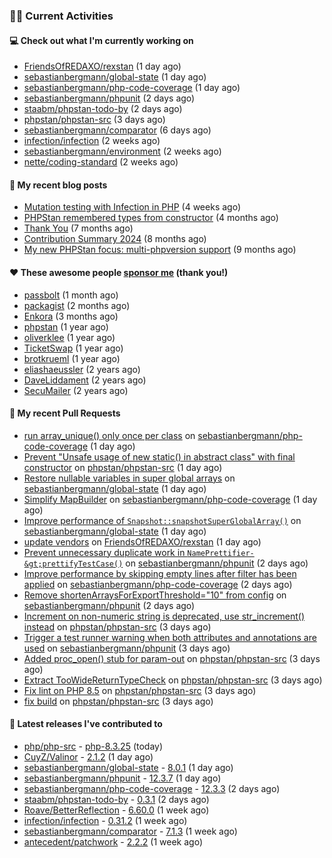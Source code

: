 ### 👨‍💻 Current Activities


#### 💻 Check out what I'm currently working on

- [FriendsOfREDAXO/rexstan](https://github.com/FriendsOfREDAXO/rexstan) (1 day ago)
- [sebastianbergmann/global-state](https://github.com/sebastianbergmann/global-state) (1 day ago)
- [sebastianbergmann/php-code-coverage](https://github.com/sebastianbergmann/php-code-coverage) (1 day ago)
- [sebastianbergmann/phpunit](https://github.com/sebastianbergmann/phpunit) (2 days ago)
- [staabm/phpstan-todo-by](https://github.com/staabm/phpstan-todo-by) (2 days ago)
- [phpstan/phpstan-src](https://github.com/phpstan/phpstan-src) (3 days ago)
- [sebastianbergmann/comparator](https://github.com/sebastianbergmann/comparator) (6 days ago)
- [infection/infection](https://github.com/infection/infection) (2 weeks ago)
- [sebastianbergmann/environment](https://github.com/sebastianbergmann/environment) (2 weeks ago)
- [nette/coding-standard](https://github.com/nette/coding-standard) (2 weeks ago)


#### 📜 My recent blog posts

- [Mutation testing with Infection in PHP](https://staabm.github.io/2025/08/01/infection-php-mutation-testing.html) (4 weeks ago)
- [PHPStan remembered types from constructor](https://staabm.github.io/2025/04/15/phpstan-remember-constructor-types.html) (4 months ago)
- [Thank You](https://staabm.github.io/2025/01/24/thank-you.html) (7 months ago)
- [Contribution Summary 2024](https://staabm.github.io/2024/12/11/contribution-summary-2024.html) (8 months ago)
- [My new PHPStan focus: multi-phpversion support](https://staabm.github.io/2024/11/28/phpstan-php-version-in-scope.html) (9 months ago)


#### ❤️ These awesome people [sponsor me](https://github.com/sponsors/staabm) (thank you!)

- [passbolt](https://github.com/passbolt) (1 month ago)
- [packagist](https://github.com/packagist) (2 months ago)
- [Enkora](https://github.com/Enkora) (3 months ago)
- [phpstan](https://github.com/phpstan) (1 year ago)
- [oliverklee](https://github.com/oliverklee) (1 year ago)
- [TicketSwap](https://github.com/TicketSwap) (1 year ago)
- [brotkrueml](https://github.com/brotkrueml) (1 year ago)
- [eliashaeussler](https://github.com/eliashaeussler) (2 years ago)
- [DaveLiddament](https://github.com/DaveLiddament) (2 years ago)
- [SecuMailer](https://github.com/SecuMailer) (2 years ago)


#### 🔨 My recent Pull Requests

- [run array_unique() only once per class](https://github.com/sebastianbergmann/php-code-coverage/pull/1088) on [sebastianbergmann/php-code-coverage](https://github.com/sebastianbergmann/php-code-coverage) (1 day ago)
- [Prevent &#34;Unsafe usage of new static() in abstract class&#34; with final constructor](https://github.com/phpstan/phpstan-src/pull/4265) on [phpstan/phpstan-src](https://github.com/phpstan/phpstan-src) (1 day ago)
- [Restore nullable variables in super global arrays](https://github.com/sebastianbergmann/global-state/pull/39) on [sebastianbergmann/global-state](https://github.com/sebastianbergmann/global-state) (1 day ago)
- [Simplify MapBuilder](https://github.com/sebastianbergmann/php-code-coverage/pull/1086) on [sebastianbergmann/php-code-coverage](https://github.com/sebastianbergmann/php-code-coverage) (1 day ago)
- [Improve performance of `Snapshot::snapshotSuperGlobalArray()`](https://github.com/sebastianbergmann/global-state/pull/38) on [sebastianbergmann/global-state](https://github.com/sebastianbergmann/global-state) (1 day ago)
- [update vendors](https://github.com/FriendsOfREDAXO/rexstan/pull/913) on [FriendsOfREDAXO/rexstan](https://github.com/FriendsOfREDAXO/rexstan) (1 day ago)
- [Prevent unnecessary duplicate work in `NamePrettifier-&gt;prettifyTestCase()`](https://github.com/sebastianbergmann/phpunit/pull/6339) on [sebastianbergmann/phpunit](https://github.com/sebastianbergmann/phpunit) (2 days ago)
- [Improve performance by skipping empty lines after filter has been applied](https://github.com/sebastianbergmann/php-code-coverage/pull/1085) on [sebastianbergmann/php-code-coverage](https://github.com/sebastianbergmann/php-code-coverage) (2 days ago)
- [Remove shortenArraysForExportThreshold=&#34;10&#34; from config](https://github.com/sebastianbergmann/phpunit/pull/6337) on [sebastianbergmann/phpunit](https://github.com/sebastianbergmann/phpunit) (2 days ago)
- [Increment on non-numeric string is deprecated, use str_increment() instead](https://github.com/phpstan/phpstan-src/pull/4262) on [phpstan/phpstan-src](https://github.com/phpstan/phpstan-src) (3 days ago)
- [Trigger a test runner warning when both attributes and annotations are used](https://github.com/sebastianbergmann/phpunit/pull/6336) on [sebastianbergmann/phpunit](https://github.com/sebastianbergmann/phpunit) (3 days ago)
- [Added proc_open() stub for param-out](https://github.com/phpstan/phpstan-src/pull/4261) on [phpstan/phpstan-src](https://github.com/phpstan/phpstan-src) (3 days ago)
- [Extract TooWideReturnTypeCheck](https://github.com/phpstan/phpstan-src/pull/4260) on [phpstan/phpstan-src](https://github.com/phpstan/phpstan-src) (3 days ago)
- [Fix lint on PHP 8.5](https://github.com/phpstan/phpstan-src/pull/4259) on [phpstan/phpstan-src](https://github.com/phpstan/phpstan-src) (3 days ago)
- [fix build](https://github.com/phpstan/phpstan-src/pull/4258) on [phpstan/phpstan-src](https://github.com/phpstan/phpstan-src) (3 days ago)


#### 🔭 Latest releases I've contributed to

- [php/php-src](https://github.com/php/php-src) - [php-8.3.25](https://github.com/php/php-src/releases/tag/php-8.3.25) (today)
- [CuyZ/Valinor](https://github.com/CuyZ/Valinor) - [2.1.2](https://github.com/CuyZ/Valinor/releases/tag/2.1.2) (1 day ago)
- [sebastianbergmann/global-state](https://github.com/sebastianbergmann/global-state) - [8.0.1](https://github.com/sebastianbergmann/global-state/releases/tag/8.0.1) (1 day ago)
- [sebastianbergmann/phpunit](https://github.com/sebastianbergmann/phpunit) - [12.3.7](https://github.com/sebastianbergmann/phpunit/releases/tag/12.3.7) (1 day ago)
- [sebastianbergmann/php-code-coverage](https://github.com/sebastianbergmann/php-code-coverage) - [12.3.3](https://github.com/sebastianbergmann/php-code-coverage/releases/tag/12.3.3) (2 days ago)
- [staabm/phpstan-todo-by](https://github.com/staabm/phpstan-todo-by) - [0.3.1](https://github.com/staabm/phpstan-todo-by/releases/tag/0.3.1) (2 days ago)
- [Roave/BetterReflection](https://github.com/Roave/BetterReflection) - [6.60.0](https://github.com/Roave/BetterReflection/releases/tag/6.60.0) (1 week ago)
- [infection/infection](https://github.com/infection/infection) - [0.31.2](https://github.com/infection/infection/releases/tag/0.31.2) (1 week ago)
- [sebastianbergmann/comparator](https://github.com/sebastianbergmann/comparator) - [7.1.3](https://github.com/sebastianbergmann/comparator/releases/tag/7.1.3) (1 week ago)
- [antecedent/patchwork](https://github.com/antecedent/patchwork) - [2.2.2](https://github.com/antecedent/patchwork/releases/tag/2.2.2) (1 week ago)
